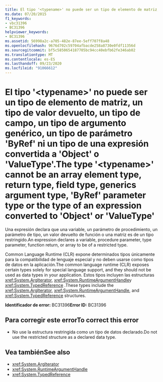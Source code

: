 ```yaml
---
title: El tipo '<typename>' no puede ser un tipo de elemento de matriz, un tipo de valor devuelto, un tipo de campo, un tipo de argumento genérico, un tipo de parámetro 'ByRef' ni un tipo de una expresión convertida a 'Object' o 'ValueType'.
ms.date: 07/20/2015
f1_keywords:
- vbc31396
- BC31396
helpviewer_keywords:
- BC31396
ms.assetid: 56998a2c-a705-482e-87ee-5eff707f8a48
ms.openlocfilehash: 9676d702c59704afbacde258a8730e0fdf11356d
ms.sourcegitcommit: bf5c5850654187705bc94cc40ebfb62fe346ab02
ms.translationtype: MT
ms.contentlocale: es-ES
ms.lasthandoff: 09/23/2020
ms.locfileid: "91066612"
---
```

# <a name="the-type-typename-cannot-be-an-array-element-type-return-type-field-type-generics-argument-type-byref-parameter-type-or-the-type-of-an-expression-converted-to-object-or-valuetype"></a><span data-ttu-id="fc5a3-102">El tipo '\<typename>' no puede ser un tipo de elemento de matriz, un tipo de valor devuelto, un tipo de campo, un tipo de argumento genérico, un tipo de parámetro 'ByRef' ni un tipo de una expresión convertida a 'Object' o 'ValueType'.</span><span class="sxs-lookup"><span data-stu-id="fc5a3-102">The type '\<typename>' cannot be an array element type, return type, field type, generics argument type, 'ByRef' parameter type or the type of an expression converted to 'Object' or 'ValueType'</span></span>

<span data-ttu-id="fc5a3-103">Una expresión declara que una variable, un parámetro de procedimiento, un parámetro de tipo, un valor devuelto de función o una matriz es de un tipo restringido.</span><span class="sxs-lookup"><span data-stu-id="fc5a3-103">An expression declares a variable, procedure parameter, type parameter, function return, or array to be of a restricted type.</span></span>  
  
 <span data-ttu-id="fc5a3-104">Common Language Runtime (CLR) expone determinados tipos únicamente para la compatibilidad de lenguaje especial y no deben usarse como tipos de datos en la aplicación.</span><span class="sxs-lookup"><span data-stu-id="fc5a3-104">The common language runtime (CLR) exposes certain types solely for special language support, and they should not be used as data types in your application.</span></span> <span data-ttu-id="fc5a3-105">Estos tipos incluyen las estructuras <xref:System.ArgIterator>, <xref:System.RuntimeArgumentHandle>y <xref:System.TypedReference> .</span><span class="sxs-lookup"><span data-stu-id="fc5a3-105">These types include the <xref:System.ArgIterator>, <xref:System.RuntimeArgumentHandle>, and <xref:System.TypedReference> structures.</span></span>  
  
 <span data-ttu-id="fc5a3-106">**Identificador de error:** BC31396</span><span class="sxs-lookup"><span data-stu-id="fc5a3-106">**Error ID:** BC31396</span></span>  
  
## <a name="to-correct-this-error"></a><span data-ttu-id="fc5a3-107">Para corregir este error</span><span class="sxs-lookup"><span data-stu-id="fc5a3-107">To correct this error</span></span>  
  
- <span data-ttu-id="fc5a3-108">No use la estructura restringida como un tipo de datos declarado.</span><span class="sxs-lookup"><span data-stu-id="fc5a3-108">Do not use the restricted structure as a declared data type.</span></span>  
  
## <a name="see-also"></a><span data-ttu-id="fc5a3-109">Vea también</span><span class="sxs-lookup"><span data-stu-id="fc5a3-109">See also</span></span>

- <xref:System.ArgIterator>
- <xref:System.RuntimeArgumentHandle>
- <xref:System.TypedReference>
